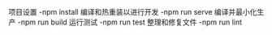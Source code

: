 项目设置
-npm install
编译和热重装以进行开发
-npm run serve
编译并最小化生产
-npm run build
运行测试
-npm run test
整理和修复文件
-npm run lint

